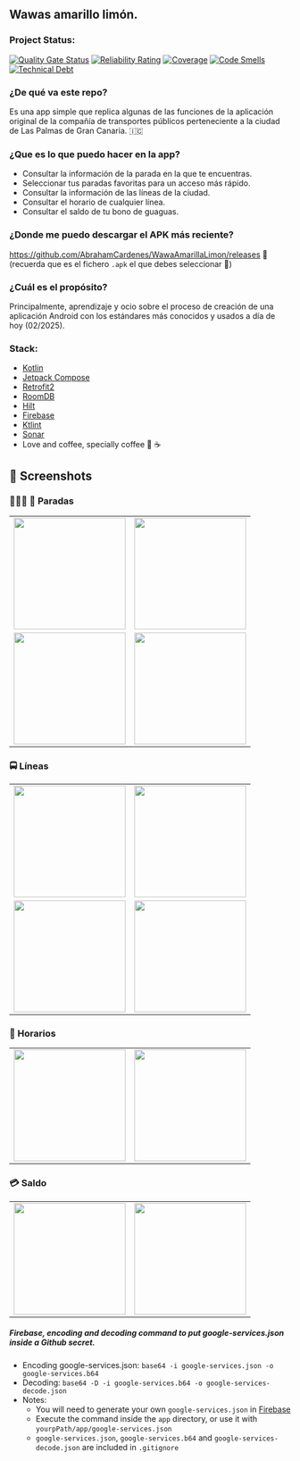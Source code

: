 ## Wawas amarillo limón.

### Project Status:
[![Quality Gate Status](https://sonarcloud.io/api/project_badges/measure?project=AbrahamCardenes_WawaAmarillaLimon&metric=alert_status)](https://sonarcloud.io/summary/new_code?id=AbrahamCardenes_WawaAmarillaLimon)
[![Reliability Rating](https://sonarcloud.io/api/project_badges/measure?project=AbrahamCardenes_WawaAmarillaLimon&metric=reliability_rating)](https://sonarcloud.io/summary/new_code?id=AbrahamCardenes_WawaAmarillaLimon)
[![Coverage](https://sonarcloud.io/api/project_badges/measure?project=AbrahamCardenes_WawaAmarillaLimon&metric=coverage)](https://sonarcloud.io/summary/new_code?id=AbrahamCardenes_WawaAmarillaLimon)
[![Code Smells](https://sonarcloud.io/api/project_badges/measure?project=AbrahamCardenes_WawaAmarillaLimon&metric=code_smells)](https://sonarcloud.io/summary/new_code?id=AbrahamCardenes_WawaAmarillaLimon)
[![Technical Debt](https://sonarcloud.io/api/project_badges/measure?project=AbrahamCardenes_WawaAmarillaLimon&metric=sqale_index)](https://sonarcloud.io/summary/new_code?id=AbrahamCardenes_WawaAmarillaLimon)

### ¿De qué va este repo?
Es una app simple que replica algunas de las funciones de la aplicación original de la compañía de transportes públicos perteneciente a la ciudad de Las Palmas de Gran Canaria. 🇮🇨

### ¿Que es lo que puedo hacer en la app?
- Consultar la información de la parada en la que te encuentras.
- Seleccionar tus paradas favoritas para un acceso más rápido.
- Consultar la información de las líneas de la ciudad.
- Consultar el horario de cualquier línea.
- Consultar el saldo de tu bono de guaguas.

### ¿Donde me puedo descargar el APK más reciente?
https://github.com/AbrahamCardenes/WawaAmarillaLimon/releases 🚀 (recuerda que es el fichero `.apk` el que debes seleccionar 🙂)

### ¿Cuál es el propósito?
Principalmente, aprendizaje y ocio sobre el proceso de creación de una aplicación Android con los estándares más conocidos y usados a día de hoy (02/2025).

### Stack:
- [Kotlin](https://kotlinlang.org/)
- [Jetpack Compose](https://developer.android.com/compose)
- [Retrofit2](https://square.github.io/retrofit/)
- [RoomDB](https://developer.android.com/training/data-storage/room)
- [Hilt](https://dagger.dev/hilt/)
- [Firebase](https://firebase.google.com/)
- [Ktlint](https://pinterest.github.io/ktlint/latest/)
- [Sonar](https://sonarcloud.io/)
- Love and coffee, specially coffee :yellow_heart: :coffee:



## 📱 Screenshots

### 🏃🏻‍➡️ 🚏 Paradas
<table>
  <tr>
    <td align="center">
        <img src="https://github.com/user-attachments/assets/b06c60c5-b473-4a54-8cc9-0df74d6a22e2" width="200"/>
    </td>
    <td align="center">
        <img src="https://github.com/user-attachments/assets/a2ca5c62-5303-45d5-ad3f-57145a78fcf1" width="200"/>
    </td>
  </tr>
  <tr>
    <td align="center">
        <img src="https://github.com/user-attachments/assets/6443e1d9-2e31-4370-b8c6-eddfafd36183" width="200"/>
    </td>
    <td align="center">
        <img src="https://github.com/user-attachments/assets/0a50f9c4-13dd-4b2c-b32c-92e535330718" width="200"/>
    </td>
  </tr>
</table>

### 🚍 Líneas

<table>
  <tr>
    <td align="center">
        <img src="https://github.com/user-attachments/assets/b349636f-3e9e-4dc8-877e-982f29505f39" width="200"/>
    </td>
    <td align="center">
        <img src="https://github.com/user-attachments/assets/ffb8207e-a10e-47e2-925b-32f463d259bb" width="200"/>
    </td>
  </tr>
  <tr>
    <td align="center">
        <img src="https://github.com/user-attachments/assets/89183c7f-e1f9-49d9-9418-a064e9efa2fc" width="200"/>
    </td>
    <td align="center">
        <img src="https://github.com/user-attachments/assets/54089a66-3051-4cd7-9c93-a9b33ee92a84" width="200"/>
    </td>
  </tr>
</table>

### 📅 Horarios

<table>
  <tr>
    <td align="center">
        <img src="https://github.com/user-attachments/assets/409b27d2-bc9b-44ae-89cf-8676257398af" width="200"/>
    </td>
    <td align="center">
        <img src="https://github.com/user-attachments/assets/5b5ab516-390f-4759-bba8-6c9120b7e28c" width="200"/>
    </td>
  </tr>
</table>

### 💳 Saldo

<table>
  <tr>
    <td align="center">
        <img src="https://github.com/user-attachments/assets/66050713-8bed-4967-8dc2-0eea8d934f75" width="200"/>
    </td>
    <td align="center">
        <img src="https://github.com/user-attachments/assets/4aa8d9d7-3b35-44f8-bc2c-3345f1936f25" width="200"/>
    </td>
  </tr>
</table>


##### Firebase, encoding and decoding command to put google-services.json inside a Github secret.
- Encoding google-services.json: `base64 -i google-services.json -o google-services.b64`
- Decoding: `base64 -D -i google-services.b64 -o google-services-decode.json`
- Notes:
    - You will need to generate your own `google-services.json` in [Firebase](https://firebase.google.com/)
    - Execute the command inside the `app` directory, or use it with `yourpPath/app/google-services.json`
    - `google-services.json`, `google-services.b64` and `google-services-decode.json` are included in `.gitignore`
